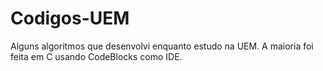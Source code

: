 # Codigos-UEM
Alguns algoritmos que desenvolvi enquanto estudo na UEM.
A maioria foi feita em C usando CodeBlocks como IDE.
